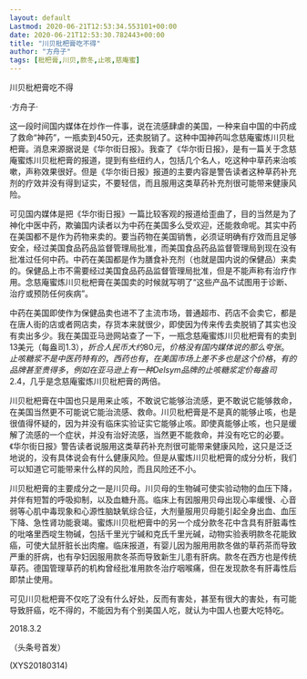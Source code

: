 ```yaml
---
layout: default
Lastmod: 2020-06-21T12:53:34.553101+00:00
date: 2020-06-21T12:53:30.782443+00:00
title: "川贝枇杷膏吃不得"
author: "方舟子"
tags: [枇杷膏,川贝,款冬,止咳,慈庵蜜]
---
```


川贝枇杷膏吃不得

·方舟子·

这一段时间国内媒体在炒作一件事，说在流感肆虐的美国，一种来自中国的中药成了救命“神药”，一瓶卖到450元，还卖脱销了。这种中国神药叫念慈庵蜜炼川贝枇杷膏。消息来源据说是《华尔街日报》。我查了《华尔街日报》，是有一篇关于念慈庵蜜炼川贝枇杷膏的报道，提到有些纽约人，包括几个名人，吃这种中草药来治咳嗽，声称效果很好。但是《华尔街日报》报道的主要内容是警告读者这种草药补充剂的疗效并没有得到证实，不要轻信，而且服用这类草药补充剂很可能带来健康风险。

可见国内媒体是把《华尔街日报》一篇比较客观的报道给歪曲了，目的当然是为了神化中医中药，欺骗国内读者以为中药在美国多么受欢迎，还能救命呢。其实中药在美国都不是作为药物来卖的。要当药物在美国销售，必须证明确有疗效而且足够安全，经过美国食品药品监督管理局批准，而美国食品药品监督管理局到现在没有批准过任何中药。中药在美国都是作为膳食补充剂（也就是国内说的保健品）来卖的。保健品上市不需要经过美国食品药品监督管理局批准，但是不能声称有治疗作用。念慈庵蜜炼川贝枇杷膏在美国卖的时候就写明了“这些产品不试图用于诊断、治疗或预防任何疾病”。

中药在美国即使作为保健品卖也进不了主流市场，普通超市、药店不会卖它，都是在唐人街的店或者网店卖，存货本来就很少，即使因为传来传去卖脱销了其实也没有卖出多少。我在美国亚马逊网站查了一下，一瓶念慈庵蜜炼川贝枇杷膏有的卖到13美元（每盎司$1.3），折合人民币大约80元，价格没有国内媒体说的那么夸张。止咳糖浆不是中医药特有的，西药也有，在美国市场上差不多也是这个价格，有的品牌甚至贵得多，例如在亚马逊上有一种Delsym品牌的止咳糖浆定价每盎司$2.4，几乎是念慈庵蜜炼川贝枇杷膏的两倍。

川贝枇杷膏在中国也只是用来止咳，不敢说它能够治流感，更不敢说它能够救命，在美国当然更不可能说它能治流感、救命。川贝枇杷膏是不是真的能够止咳，也是很值得怀疑的，因为并没有临床实验证实它能够止咳。即使真能够止咳，也只是缓解了流感的一个症状，并没有治好流感，当然更不能救命，并没有吃它的必要。《华尔街日报》警告读者说服用这类草药补充剂很可能带来健康风险，这只是泛泛地说的，没有具体说会有什么健康风险。但是从蜜炼川贝枇杷膏的成分分析，我们可以知道它可能带来什么样的风险，而且风险还不小。

川贝枇杷膏的主要成分之一是川贝母。川贝母的生物碱可使实验动物的血压下降，并伴有短暂的呼吸抑制，以及血糖升高。临床上有因服用贝母出现心率缓慢、心音弱等心肌中毒现象和心源性脑缺氧综合征，大剂量服用贝母能引起全身出血、血压下降、急性肾功能衰竭。蜜炼川贝枇杷膏中的另一个成分款冬花中含具有肝脏毒性的吡咯里西啶生物碱，包括千里光宁碱和克氏千里光碱，动物实验表明款冬花能致癌，可使大鼠肝脏长出肉瘤。临床报道，有婴儿因为服用用款冬做的草药茶而导致严重的肝病，也有孕妇因服用款冬茶而导致新生儿患有肝病。款冬在西方也是传统草药。德国管理草药的机构曾经批准用款冬治疗咽喉痛，但在发现款冬有肝毒性后即禁止使用。

可见川贝枇杷膏不仅吃了没有什么好处，反而有害处，甚至有很大的害处，有可能导致肝癌，吃不得的，不能因为有个别美国人吃，就认为中国人也要大吃特吃。

2018.3.2

（头条号首发）

(XYS20180314)


